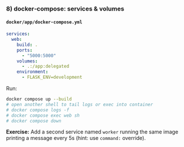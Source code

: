 ### 8) docker‑compose: services & volumes

#### `docker/app/docker-compose.yml`

```yaml
services:
  web:
    build: .
    ports:
      - "5000:5000"
    volumes:
      - .:/app:delegated
    environment:
      - FLASK_ENV=development
```

Run:

```bash
docker compose up --build
# open another shell to tail logs or exec into container
# docker compose logs -f
# docker compose exec web sh
# docker compose down
```

**Exercise:** Add a second service named `worker` running the same image printing a message every 5s (hint: use `command:` override).